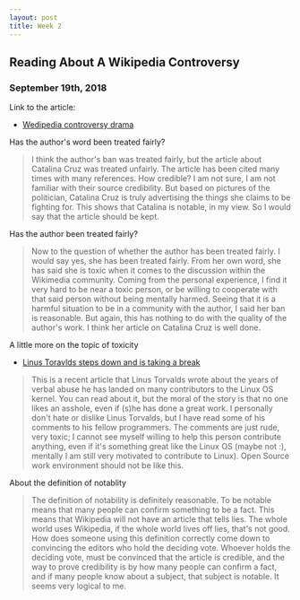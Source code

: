 ```yaml
---
layout: post
title: Week 2
---
```



## Reading About A Wikipedia Controversy
### September 19th, 2018

Link to the article: 
- [Wedipedia controversy drama](https://qz.com/1352568/running-for-office-is-hard-when-you-have-a-porn-stars-name-this-makes-it-worse/)

Has the author's word been treated fairly?
> I think the author's ban was treated fairly, but the article about Catalina Cruz was treated unfairly. The article has been cited many times with many references. How credible? I am not sure, I am not familiar with their source credibility. But based on pictures of the politician, Catalina Cruz is truly advertising the things she claims to be fighting for. This shows that Catalina is notable, in my view. So I would say that the article should be kept. 

Has the author been treated fairly?
> Now to the question of whether the author has been treated fairly. I would say yes, she has been treated fairly. From her own word, she has said she is toxic when it comes to the discussion within the Wikimedia community. Coming from the personal experience, I find it very hard to be near a toxic person, or be willing to cooperate with that said person without being mentally harmed. Seeing that it is a harmful situation to be in a community with the author, I said her ban is reasonable. But again, this has nothing to do with the quality of the author's work. I think her article on Catalina Cruz is well done.

A little more on the topic of toxicity
- [Linus Toravlds steps down and is taking a break](https://www.newyorker.com/science/elements/after-years-of-abusive-e-mails-the-creator-of-linux-steps-aside)
> This is a recent article that Linus Torvalds wrote about the years of verbal abuse he has landed on many contributors to the Linux OS kernel. You can read about it, but the moral of the story is that no one likes an asshole, even if (s)he has done a great work. I personally don't hate or dislike Linus Torvalds, but I have read some of his comments to his fellow programmers. The comments are just rude, very toxic; I cannot see myself willing to help this person contribute anything, even if it's something great like the Linux OS (maybe not :), mentally I am still very motivated to contribute to Linux). Open Source work environment should not be like this.

About the definition of notablity
> The definition of notability is definitely reasonable. To be notable means that many people can confirm something to be a fact. This means that Wikipedia will not have an article that tells lies. The whole world uses Wikipedia, if the whole world lives off lies, that's not good. How does someone using this definition correctly come down to convincing the editors who hold the deciding vote. Whoever holds the deciding vote, must be convinced that the article is credible, and the way to prove credibility is by how many people can confirm a fact, and if many people know about a subject, that subject is notable. It seems very logical to me.
